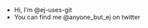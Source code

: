 - Hi, I’m @ej-uses-git
- You can find me @anyone_but_ej on twitter

<!---
ej-uses-git/ej-uses-git is a ✨ special ✨ repository because its `README.md` (this file) appears on your GitHub profile.
You can click the Preview link to take a look at your changes.
--->

